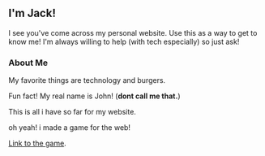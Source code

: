 ## I'm Jack!

I see you've come across my personal website. Use this as a way to get to know me!
I'm always willing to help (with tech especially) so just ask!

### About Me

My favorite things are technology and burgers.

Fun fact! My real name is John! (**dont call me that.**)

This is all i have so far for my website.

oh yeah! i made a game for the web!

<p><a href="./game.html">Link to the game</a>.</p>
